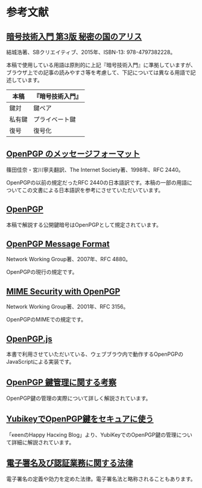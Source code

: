 # 参考文献

## [暗号技術入門 第3版 秘密の国のアリス](https://www.hyuki.com/cr/)
結城浩著、SBクリエイティブ、2015年、ISBN-13: 978-4797382228。

本稿で使用している用語は原則的に上記『暗号技術入門』に準拠していますが、ブラウザ上での記事の読みやすさ等を考慮して、下記については異なる用語で記述しています。

|本稿|『暗号技術入門』|
|---|---|
|鍵対|鍵ペア|
|私有鍵|プライベート鍵|
|復号|復号化|

## [OpenPGP のメッセージフォーマット](https://www.ipa.go.jp/security/rfc/RFC2440JA.html)
篠田佳奈・宮川寧夫翻訳、The Internet Society著、1998年、RFC 2440。

OpenPGPの以前の規定だったRFC 2440の日本語訳です。本稿の一部の用語についてこの文書による日本語訳を参考にさせていただいています。

## [OpenPGP](https://www.openpgp.org/)
本稿で解説する公開鍵暗号はOpenPGPとして規定されています。

## [OpenPGP Message Format](https://tools.ietf.org/html/rfc4880)
Network Working Group著、2007年、RFC 4880。

OpenPGPの現行の規定です。

## [MIME Security with OpenPGP](https://tools.ietf.org/html/rfc3156)
Network Working Group著、2001年、RFC 3156。

OpenPGPのMIMEでの規定です。

## [OpenPGP.js](https://openpgpjs.org/)
本書で利用させていただいている、ウェブブラウ内で動作するOpenPGPのJavaScriptによる実装です。

## [OpenPGP 鍵管理に関する考察](https://text.baldanders.info/openpgp/openpgp-key-management/)
OpenPGP鍵の管理の実際について詳しく解説されています。

## [YubikeyでOpenPGP鍵をセキュアに使う](https://keens.github.io/blog/2021/03/23/yubikeywotsukau_openpghen/)
「κeenのHappy Hacκing Blog」より、YubiKeyでのOpenPGP鍵の管理について詳細に解説されています。

## [電子署名及び認証業務に関する法律](https://elaws.e-gov.go.jp/search/elawsSearch/elaws_search/lsg0500/detail?lawId=412AC0000000102)
電子署名の定義や効力を定めた法律。電子署名法と略称されることもあります。
